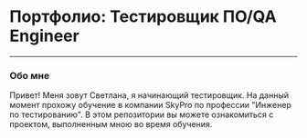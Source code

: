 
# Портфолио: Тестировщик ПО/QA Engineer   

  ___  
  

### Обо мне  
  
  Привет! Меня зовут Светлана, я начинающий тестировщик. На данный момент прохожу обучение в компании SkyPro по профессии "Инженер по тестированию". 
В этом репозитории вы можете ознакомиться с проектом, выполненным мною во время обучения.  

  



